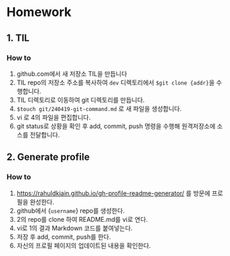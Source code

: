 # Homework

## 1. TIL

### How to

1. github.com에서 새 저장소 TIL을 만듭니다
2. TIL repo의 저장소 주소를 복사하여 `dev` 디렉토리에서 `$git clone {addr}`을 수행합니다.
3. TIL 디렉토리로 이동하여 git 디렉토리를 만듭니다.
4. `$touch git/240419-git-command.md` 로 새 파일을 생성합니다.
5. vi 로 4의 파일을 편집합니다.
6. git status로 상황을 확인 후 add, commit, push 명령을 수행해 원격저장소에 소스를 전달합니다. 


## 2. Generate profile

### How to

1. https://rahuldkjain.github.io/gh-profile-readme-generator/ 를 방문에 프로필을 완성한다.
2. github에서 {`username`} repo를 생성한다.
3. 2의 repo를 clone 하여 README.md를 vi로 연다.
4. vi로 1의 결과 Markdown 코드를 붙여넣는다.
5. 저장 후 add, commit, push를 한다.
6. 자신의 프로필 페이지의 업데이트된 내용을 확인한다.
